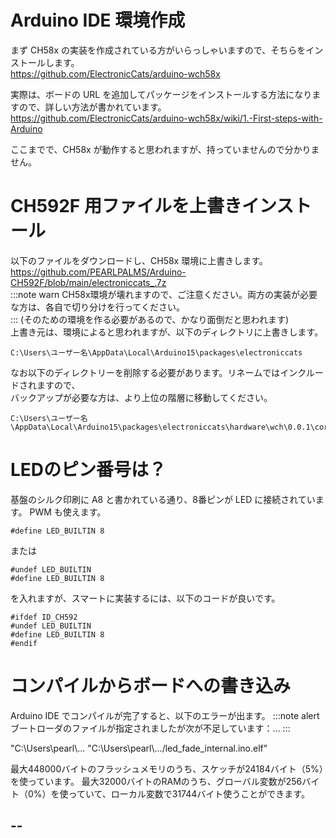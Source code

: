 # Arduino IDE 環境作成

まず CH58x の実装を作成されている方がいらっしゃいますので、そちらをインストールします。<br>
<a href="https://github.com/ElectronicCats/arduino-wch58x">https://github.com/ElectronicCats/arduino-wch58x</a><br>

実際は、ボードの URL を追加してパッケージをインストールする方法になりますので、詳しい方法が書かれています。<br>
<a href="https://github.com/ElectronicCats/arduino-wch58x/wiki/1.-First-steps-with-Arduino">https://github.com/ElectronicCats/arduino-wch58x/wiki/1.-First-steps-with-Arduino</a><br>

ここまでで、CH58x が動作すると思われますが、持っていませんので分かりません。<br>


# CH592F 用ファイルを上書きインストール

以下のファイルをダウンロードし、CH58x 環境に上書きします。<br>
<a href="https://github.com/PEARLPALMS/Arduino-CH592F/blob/main/electroniccats_.7z">https://github.com/PEARLPALMS/Arduino-CH592F/blob/main/electroniccats_.7z</a><br>
:::note warn
CH58x環境が壊れますので、ご注意ください。両方の実装が必要な方は、各自で切り分けを行ってください。<br>
:::
(そのための環境を作る必要があるので、かなり面倒だと思われます)<br>
上書き元は、環境によると思われますが、以下のディレクトリに上書きします。<br>
```
C:\Users\ユーザー名\AppData\Local\Arduino15\packages\electroniccats
```

なお以下のディレクトリーを削除する必要があります。リネームではインクルードされますので、<br>
バックアップが必要な方は、より上位の階層に移動してください。<br>
```
C:\Users\ユーザー名\AppData\Local\Arduino15\packages\electroniccats\hardware\wch\0.0.1\cores\arduino\ch583
```


# LEDのピン番号は？

基盤のシルク印刷に A8 と書かれている通り、8番ピンが LED に接続されています。
PWM も使えます。

```
#define LED_BUILTIN 8
```
または
```
#undef LED_BUILTIN
#define LED_BUILTIN 8
```
を入れますが、スマートに実装するには、以下のコードが良いです。

```
#ifdef ID_CH592
#undef LED_BUILTIN
#define LED_BUILTIN 8
#endif
```


# コンパイルからボードへの書き込み

Arduino IDE でコンパイルが完了すると、以下のエラーが出ます。
:::note alert
ブートローダのファイルが指定されましたが次が不足しています：...
:::

"C:\\Users\\pearl\\... "C:\\Users\\pearl\\.../led_fade_internal.ino.elf"

最大448000バイトのフラッシュメモリのうち、スケッチが24184バイト（5%）を使っています。
最大32000バイトのRAMのうち、グローバル変数が256バイト（0%）を使っていて、ローカル変数で31744バイト使うことができます。


--
--

